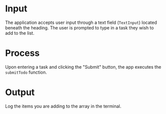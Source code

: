 # Input
The application accepts user input through a text field (`TextInput`) located beneath the heading. The user is prompted to type in a task they wish to add to the list. 


# Process
Upon entering a task and clicking the "Submit" button, the app executes the `submitTodo` function. 

# Output
Log the items you are adding to the array in the terminal.
